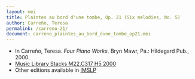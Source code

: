 ```yaml
---
layout: mei
title: Plaìntes au bord d'une tombe, Op. 21 (Six melodies, No. 5)
author: Carreño, Teresa
permalink: /carreno-21/
document: carreno_plaintes_au_bord_dune_tombe_op21.mei
---
```


- In Carreño, Teresa. *Four Piano Works.* Bryn Mawr, Pa.: Hildegard Pub., 2000.
- <a href="https://tufts-primo.hosted.exlibrisgroup.com/permalink/f/bnf7qa/01TUN_ALMA21107559280003851" target="_blank">Music Library Stacks M22.C317 H5 2000</a>
- Other editions available in <a href="" target="_blank">IMSLP</a>
